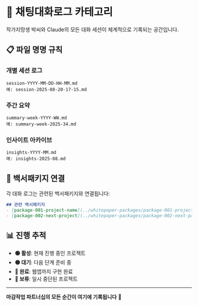 # 💬 채팅대화로그 카테고리

작가지망생 박씨와 Claude의 모든 대화 세션이 체계적으로 기록되는 공간입니다.

## 📋 파일 명명 규칙

### 개별 세션 로그
```
session-YYYY-MM-DD-HH-MM.md
예: session-2025-08-20-17-15.md
```

### 주간 요약
```
summary-week-YYYY-WW.md 
예: summary-week-2025-34.md
```

### 인사이트 아카이브
```
insights-YYYY-MM.md
예: insights-2025-08.md
```

## 🔗 백서패키지 연결

각 대화 로그는 관련된 백서패키지와 연결됩니다:
```markdown
## 관련 백서패키지
- [package-001-project-name](../whitepaper-packages/package-001-project-name/)
- [package-002-next-project](../whitepaper-packages/package-002-next-project/)
```

## 📊 진행 추적

- **🟢 활성**: 현재 진행 중인 프로젝트
- **🟡 대기**: 다음 단계 준비 중
- **🔵 완료**: 웹앱까지 구현 완료
- **🔴 보류**: 일시 중단된 프로젝트

---

**마감작업 파트너십의 모든 순간이 여기에 기록됩니다** 📝
